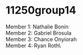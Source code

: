 # 11250group14

Member 1: Nathalie Bonin\
Member 2: Gabriel Brosula \
Member 3: Chance Onyiorah\
Member 4: Ryan Roth\
